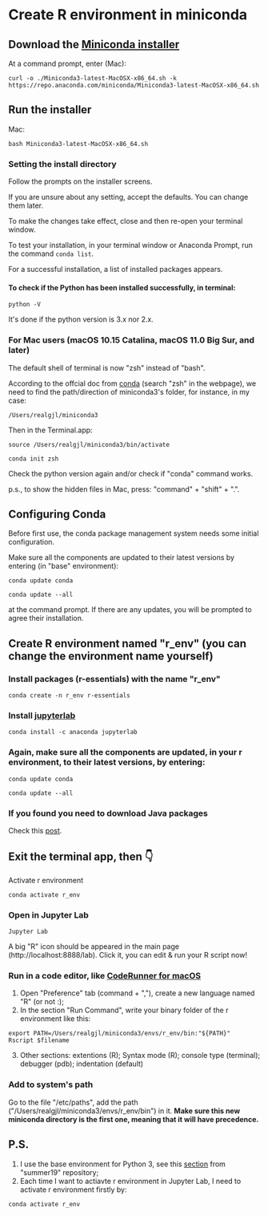 # Create R environment in miniconda
## Download the [Miniconda installer](https://repo.continuum.io/miniconda/)
At a command prompt, enter (Mac):
```terminal
curl -o ./Miniconda3-latest-MacOSX-x86_64.sh -k https://repo.anaconda.com/miniconda/Miniconda3-latest-MacOSX-x86_64.sh
```

## Run the installer
Mac:
```terminal
bash Miniconda3-latest-MacOSX-x86_64.sh
```

### Setting the install directory
Follow the prompts on the installer screens.

If you are unsure about any setting, accept the defaults. You can change them later.

To make the changes take effect, close and then re-open your terminal window.

To test your installation, in your terminal window or Anaconda Prompt, run the command ```conda list```.

For a successful installation, a list of installed packages appears.

#### To check if the Python has been installed successfully, in terminal:
```terminal
python -V
```
It's done if the python version is 3.x nor 2.x.

### For Mac users (macOS 10.15 Catalina, macOS 11.0 Big Sur, and later)
The default shell of terminal is now "zsh" instead of "bash". 

According to the offcial doc from [conda](https://docs.conda.io/projects/conda/en/latest/user-guide/install/macos.html) (search "zsh" in the webpage), we need to find the path/direction of miniconda3's folder, for instance, in my case:
```terminal
/Users/realgjl/miniconda3
```
Then in the Terminal.app:
```terminal
source /Users/realgjl/miniconda3/bin/activate
```
```terminal
conda init zsh
```
Check the python version again and/or check if "conda" command works.

p.s., to show the hidden files in Mac, press: "command" + "shift" + ".".

## Configuring Conda
Before first use, the conda package management system needs some initial configuration.

Make sure all the components are updated to their latest versions by entering (in "base" environment):
```terminal
conda update conda
```
```terminal
conda update --all
```
at the command prompt. If there are any updates, you will be prompted to agree their installation.


## Create R environment named "r_env" (you can change the environment name yourself)

### Install packages (r-essentials) with the name "r_env"
```terminal
conda create -n r_env r-essentials
```

### Install [jupyterlab](https://anaconda.org/conda-forge/jupyterlab)
```terminal
conda install -c anaconda jupyterlab
```

### Again, make sure all the components are updated, in your r environment, to their latest versions, by entering:
```terminal
conda update conda
```
```terminal
conda update --all
```

### If you found you need to download Java packages
Check this [post](https://community.rstudio.com/t/java-problem-on-mac-mojave-solved/34223).

## Exit the terminal app, then 👇

Activate r environment
```
conda activate r_env
```

### Open in Jupyter Lab
```terminal
Jupyter Lab
```
A big "R" icon should be appeared in the main page (http://localhost:8888/lab). Click it, you can edit & run your R script now!

### Run in a code editor, like [CodeRunner for macOS](https://coderunnerapp.com)
1. Open "Preference" tab (command + ","), create a new language named "R" (or not :); 
2. In the section "Run Command", write your binary folder of the r environment like this:
```terminal
export PATH=/Users/realgjl/miniconda3/envs/r_env/bin:"${PATH}"
Rscript $filename
```
3. Other sections: extentions (R); Syntax mode (R); console type (terminal); debugger (pdb); indentation (default)

### Add to system's path
Go to the file "/etc/paths", add the path ("/Users/realgjl/miniconda3/envs/r_env/bin") in it. 
**Make sure this new miniconda directory is the first one, meaning that it will have precedence.**


## P.S.
1. I use the base environment for Python 3, see this [section](https://github.com/realgjl/summer19/blob/master/README.md#installing-python-3-applications-and-libraries-with-conda) from "summer19" repository;
2. Each time I want to actiavte r environment in Jupyter Lab, I need to activate r environment firstly by:
```terminal
conda activate r_env
```
